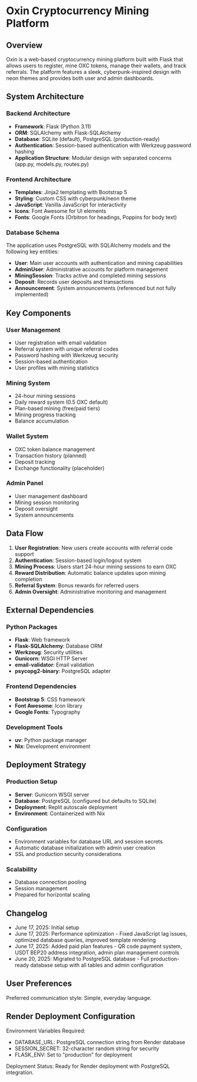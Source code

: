 # Oxin Cryptocurrency Mining Platform

## Overview

Oxin is a web-based cryptocurrency mining platform built with Flask that allows users to register, mine OXC tokens, manage their wallets, and track referrals. The platform features a sleek, cyberpunk-inspired design with neon themes and provides both user and admin dashboards.

## System Architecture

### Backend Architecture
- **Framework**: Flask (Python 3.11)
- **ORM**: SQLAlchemy with Flask-SQLAlchemy
- **Database**: SQLite (default), PostgreSQL (production-ready)
- **Authentication**: Session-based authentication with Werkzeug password hashing
- **Application Structure**: Modular design with separated concerns (app.py, models.py, routes.py)

### Frontend Architecture
- **Templates**: Jinja2 templating with Bootstrap 5
- **Styling**: Custom CSS with cyberpunk/neon theme
- **JavaScript**: Vanilla JavaScript for interactivity
- **Icons**: Font Awesome for UI elements
- **Fonts**: Google Fonts (Orbitron for headings, Poppins for body text)

### Database Schema
The application uses PostgreSQL with SQLAlchemy models and the following key entities:
- **User**: Main user accounts with authentication and mining capabilities
- **AdminUser**: Administrative accounts for platform management
- **MiningSession**: Tracks active and completed mining sessions
- **Deposit**: Records user deposits and transactions
- **Announcement**: System announcements (referenced but not fully implemented)

## Key Components

### User Management
- User registration with email validation
- Referral system with unique referral codes
- Password hashing with Werkzeug security
- Session-based authentication
- User profiles with mining statistics

### Mining System
- 24-hour mining sessions
- Daily reward system (0.5 OXC default)
- Plan-based mining (free/paid tiers)
- Mining progress tracking
- Balance accumulation

### Wallet System
- OXC token balance management
- Transaction history (planned)
- Deposit tracking
- Exchange functionality (placeholder)

### Admin Panel
- User management dashboard
- Mining session monitoring
- Deposit oversight
- System announcements

## Data Flow

1. **User Registration**: New users create accounts with referral code support
2. **Authentication**: Session-based login/logout system
3. **Mining Process**: Users start 24-hour mining sessions to earn OXC
4. **Reward Distribution**: Automatic balance updates upon mining completion
5. **Referral System**: Bonus rewards for referred users
6. **Admin Oversight**: Administrative monitoring and management

## External Dependencies

### Python Packages
- **Flask**: Web framework
- **Flask-SQLAlchemy**: Database ORM
- **Werkzeug**: Security utilities
- **Gunicorn**: WSGI HTTP Server
- **email-validator**: Email validation
- **psycopg2-binary**: PostgreSQL adapter

### Frontend Dependencies
- **Bootstrap 5**: CSS framework
- **Font Awesome**: Icon library
- **Google Fonts**: Typography

### Development Tools
- **uv**: Python package manager
- **Nix**: Development environment

## Deployment Strategy

### Production Setup
- **Server**: Gunicorn WSGI server
- **Database**: PostgreSQL (configured but defaults to SQLite)
- **Deployment**: Replit autoscale deployment
- **Environment**: Containerized with Nix

### Configuration
- Environment variables for database URL and session secrets
- Automatic database initialization with admin user creation
- SSL and production security considerations

### Scalability
- Database connection pooling
- Session management
- Prepared for horizontal scaling

## Changelog

- June 17, 2025: Initial setup
- June 17, 2025: Performance optimization - Fixed JavaScript lag issues, optimized database queries, improved template rendering
- June 17, 2025: Added paid plan features - QR code payment system, USDT BEP20 address integration, admin plan management controls
- June 20, 2025: Migrated to PostgreSQL database - Full production-ready database setup with all tables and admin configuration

## User Preferences

Preferred communication style: Simple, everyday language.

## Render Deployment Configuration

Environment Variables Required:
- DATABASE_URL: PostgreSQL connection string from Render database
- SESSION_SECRET: 32-character random string for security
- FLASK_ENV: Set to "production" for deployment

Deployment Status: Ready for Render deployment with PostgreSQL integration.
